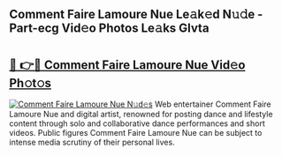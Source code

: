 ## Comment Faire Lamoure Nue Le𝚊k𝚎d N𝚞𝚍e - Part-ecg Vid𝚎o Photos Le𝚊ks GIvta

# <h2><a href="http://fb2nv8.evod.top/?m=Comment+Faire+Lamoure+Nue">🔗 👉🔴 Comment Faire Lamoure Nue Vid𝚎o Ph𝚘t𝚘s</a></h2>

[![Comment Faire Lamoure Nue N𝚞d𝚎s](https://i.imgur.com/8V9OHl7.gif)](http://fb2nv8.evod.top/?m=Comment+Faire+Lamoure+Nue)
Web entertainer Comment Faire Lamoure Nue and digital artist, renowned for posting dance and lifestyle content through solo and collaborative dance performances and short videos. Public figures Comment Faire Lamoure Nue can be subject to intense media scrutiny of their personal lives. 
